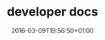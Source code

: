 ---
date: 2016-03-09T19:56:50+01:00
title: developer docs
menu:
  main:
    parent: RESOURCES
    identifier: developer docs
    weight: 30
---